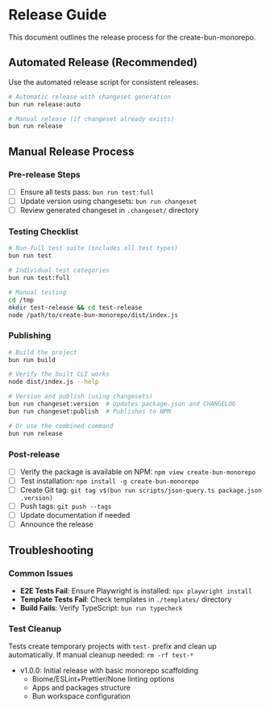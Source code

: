 # Release Guide

This document outlines the release process for the create-bun-monorepo.

## Automated Release (Recommended)

Use the automated release script for consistent releases:

```bash
# Automatic release with changeset generation
bun run release:auto

# Manual release (if changeset already exists)
bun run release
```

## Manual Release Process

### Pre-release Steps
- [ ] Ensure all tests pass: `bun run test:full`
- [ ] Update version using changesets: `bun run changeset`
- [ ] Review generated changeset in `.changeset/` directory

### Testing Checklist
```bash
# Run full test suite (includes all test types)
bun run test

# Individual test categories
bun run test:full

# Manual testing
cd /tmp
mkdir test-release && cd test-release
node /path/to/create-bun-monorepo/dist/index.js
```

### Publishing
```bash
# Build the project
bun run build

# Verify the built CLI works
node dist/index.js --help

# Version and publish (using changesets)
bun run changeset:version  # Updates package.json and CHANGELOG
bun run changeset:publish  # Publishes to NPM

# Or use the combined command
bun run release
```

### Post-release
- [ ] Verify the package is available on NPM: `npm view create-bun-monorepo`
- [ ] Test installation: `npm install -g create-bun-monorepo`
- [ ] Create Git tag: `git tag v$(bun run scripts/json-query.ts package.json .version)`
- [ ] Push tags: `git push --tags`
- [ ] Update documentation if needed
- [ ] Announce the release

## Troubleshooting

### Common Issues
- **E2E Tests Fail**: Ensure Playwright is installed: `npx playwright install`
- **Template Tests Fail**: Check templates in `./templates/` directory
- **Build Fails**: Verify TypeScript: `bun run typecheck`

### Test Cleanup
Tests create temporary projects with `test-` prefix and clean up automatically.
If manual cleanup needed: `rm -rf test-*`

- v1.0.0: Initial release with basic monorepo scaffolding
  - Biome/ESLint+Prettier/None linting options
  - Apps and packages structure
  - Bun workspace configuration
